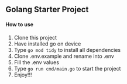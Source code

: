 ## Golang Starter Project

#### How to use

1. Clone this project
2. Have installed go on device
3. Type `go mod tidy` to install all dependencies
4. Clone .env.example and rename into .env
5. Fill the .env values
6. Type `go run cmd/main.go` to start the project
7. Enjoy!!!
